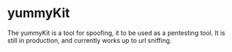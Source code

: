# yummyKit
The yummyKit is a tool for spoofing, it to be used as a pentesting tool. It is still in production, and currently works up to url sniffing.
